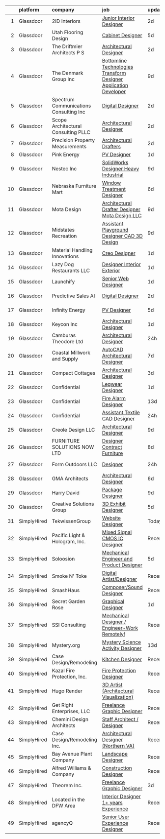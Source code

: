 

|    | platform    | company                                  | job                                                                                                                                                                                                                                                                                                                                                                                                                                                                                                                                                                                                                                                                                                                                                                                                                                                                                                                                                                                                                                                                                                               | update_time   | location             |
|---:|:------------|:-----------------------------------------|:------------------------------------------------------------------------------------------------------------------------------------------------------------------------------------------------------------------------------------------------------------------------------------------------------------------------------------------------------------------------------------------------------------------------------------------------------------------------------------------------------------------------------------------------------------------------------------------------------------------------------------------------------------------------------------------------------------------------------------------------------------------------------------------------------------------------------------------------------------------------------------------------------------------------------------------------------------------------------------------------------------------------------------------------------------------------------------------------------------------|:--------------|:---------------------|
|  1 | Glassdoor   | 2ID Interiors                            | [Junior Interior Designer](https://www.glassdoor.com/partner/jobListing.htm?pos=126&ao=1110586&s=58&guid=000001816b49d01b8736f29e5e9a4ce8&src=GD_JOB_AD&t=SR&vt=w&ea=1&cs=1_31c7a180&cb=1655362408922&jobListingId=1007935819231&cpc=8638028904E281F4&jrtk=3-0-1g5lkjk24i4mg801-1g5lkjk2iii11800-f6b3e21c2184d940--6NYlbfkN0AuAjYKnBHsdkcMxrD7ZJITXxV72vImVt5xOyKRJQecNMWI7KAtC0OFrH_V03AMf182IyXB3mTWFo7aE-OBjjyWET_ImPqdFOWAXNabAri-1oRNreBJgfwNyH4J9VDnHgH3FGvbhpEYbA8xhY69hXJ2QVWKR3rKaIhO_4OFmpzFtqo43GGo9vQuIPSnZX_gljKZh3A51b0VrEcaObJ09o3qdghTaWClc4SxgQdg4QtOQBLADnb_9vSBEHKmioHX6qkIoW0rgh9JdqeUG0Yg7i8muG5AF2ZPDbYXnq-YVrXp2cSy5fO9zLZe787ld3XtZtYBU45P4bFzgHELOl0iC-_GmjpwEPtP9b_bQ380_i3xg8bSsUA_sx2MRYv_3-OGykDwj0P_KzuePTxrIbpsMJVqg3WKvndZILL6dhYMePKwABCYo9Vp4aGhEvbT_1Dj_xMrtEjXn7s7RKd8xDSRHWpyDweAkGHam1o6A1y2YZ_-wBjeG5PCow6nvg7WjsbAtKRK-5EbvjxIiQ%3D%3D)                                                                                                                                                                                                                                   | 2d            | Hallandale Beach, FL |
|  2 | Glassdoor   | Utah Flooring   Design                   | [Cabinet Designer](https://www.glassdoor.com/partner/jobListing.htm?pos=105&ao=1110586&s=58&guid=000001816b49d01b8736f29e5e9a4ce8&src=GD_JOB_AD&t=SR&vt=w&ea=1&cs=1_28638afb&cb=1655362408919&jobListingId=1007932213767&cpc=AE985C7006D9F304&jrtk=3-0-1g5lkjk24i4mg801-1g5lkjk2iii11800-6a4ffba28466cf44--6NYlbfkN0B_lYXbcWVyRfqt-Hbra7A1LCYrGJB3Lu8U1kvcsnzP3fG3R5g2d2sNRf6vIElHxPsKyiBFSjvWo1iZNy3dh2VnINErMb1tILs8cPzElaYXMMmUnTtmLr5BvNd7JGG6yF-3jf_KUbY7Q2swzeAACOg8UKBrY0e4P0V-7NlzSqufw9OOgvQcwQia29_-gu1iKPs3kpwCuug7OuZsh4PaoCzWBf2QcFlz4QcqdsLRXRotKMZDjmSBCx4TSvHzpluf1PhFj041_uqoS3IT3aQMugo5_XUFk8M4w6w_l8Q1sYJBRHkppmjHHgg-rzETqa8V-_OCZ0gYmJoOTtjEL-NDYKxCCRFCeYpTyAFatYXg6wBD4P-jpKEZGVzv7U3cHEYzEMPfchI0P9oZ9spovQN1vIdmgXDeGxZ-RqDhqVMjJ-XonBI4t9LsAlAxpPyFODXPsMQa19-zG3loXTjUm4ep_AQQ8p8UX_pOZUDgtgXMg_N_Fk5Z-mBUXeBGqN7MLCs1EBq7I04hMWWShg%3D%3D)                                                                                                                                                                                                                                           | 5d            | Midvale, UT          |
|  3 | Glassdoor   | The Driftmier Architects  P S            | [Architectural Designer](https://www.glassdoor.com/partner/jobListing.htm?pos=104&ao=1110586&s=58&guid=000001816b49d01b8736f29e5e9a4ce8&src=GD_JOB_AD&t=SR&vt=w&ea=1&cs=1_b1e8082c&cb=1655362408919&jobListingId=1007936110856&cpc=E099806D0741C7B1&jrtk=3-0-1g5lkjk24i4mg801-1g5lkjk2iii11800-92a901b93dd3d3ef--6NYlbfkN0CHpSnjIPxMtekS58WZl5Olhjo2iWL5RjE_Boe0ccr3FpZkwzxCry1aVd6RzlmrEiiQwKyvzbyN_NY_Mu4LboH6tTtjdkoHNm5Ih1Sv4d4r9oxBFeZX67pzhRlrxQutlo-ANs8jO-xyAoWmyOrXSPAUbW2yQRRmt0nF7MGHaBGsW7MN5PIW-j3nIfNMkYXX82OGjEGzZcVmetNb3y5hanvG2pogKfKKCnVNoIlcItcMgoqoU-_t0zCssUO5DRrcAbRObPivQSrJ_Pb0UwkWrnCnjF2P-isFts6zMRMSGXiXNwk3G89pZlNb_aVtdwPGCUrk3gZcBQeL2u3d-mTZu2ZAPrcPO9PDrBVqels8qW45l5P5AkpVhZ8gPzlNkxfhuzPfKCasQYbp9luMl3bv45ZEPIEGFhfzLkR401ZLEMnym0SC_NEv6Dh_lsTNBnjsEiTNjFssOwTJrzaB8_SUIFHo0PaxdtjkCSASR-p6rDaZXYKzasqEmlaaBaU0eUV_8XU%3D)                                                                                                                                                                                                                                                   | 2d            | Redmond, WA          |
|  4 | Glassdoor   | The Denmark Group  Inc                   | [ Bottomline Technologies Transform Designer Application Developer ](https://www.glassdoor.com/partner/jobListing.htm?pos=110&ao=1110586&s=58&guid=000001816b49d01b8736f29e5e9a4ce8&src=GD_JOB_AD&t=SR&vt=w&ea=1&cs=1_42d141ae&cb=1655362408920&jobListingId=1007920677812&cpc=5C66962F50EA57C4&jrtk=3-0-1g5lkjk24i4mg801-1g5lkjk2iii11800-c9509fc5d067a275--6NYlbfkN0CnvnrZV6i1JGX1yqycrBVKxG_QbmFGo1hJvaAPDrdCVTET5rWUgFWpZGgoZc06_HNnY7hdT5y1kDU_dzPnswIN34pdZNgNK1ilmmQcF4UlgBkJtOJXqS4SHehDpnMOgd-7-BM4x5-4Lwr_f_7lGtzLgqaA8CJxUoK7HXFt460O2Himc83l5I4fCMyIzzRDPz3MPdQLuxey0zSgjqLstfrpVdJp8oAq2go-OXorCpHmAXhwtEBLgzCFLS_hlQkuZQkvCeM4N0S9tjEcYZyMTZdmaohk_WhqKZtX1kyYTXt8740cdh08L9Sc_zbJAmizAX2LqHQVPBclRi2A1j8K9hXn2mrfxyFqzDJi4nAeS-9v2kfX4JxXz-4Tr_VS7WHLnVzGj8XFwWx-oqT79aOcMofe018s9yfXfPRQnOK5tGNzLb28sDImI1EsJZa9Gh9KzhKomptktm0BsxK4HNim31a1ZCNLDdDmU2kUCXkiSEMyhgvDbaOGf1eiE_wZIcBhv9TjONDFdGXkQ8CXMLf8igvLFSQ9f1x4kWn4DOPqBKvqRzjEHpRKPXaH5bhwPo23NYc%3D)                                                                                                                                       | 9d            | Remote               |
|  5 | Glassdoor   | Spectrum Communications   Consulting Inc | [Digital Designer](https://www.glassdoor.com/partner/jobListing.htm?pos=129&ao=1110586&s=58&guid=000001816b49d01b8736f29e5e9a4ce8&src=GD_JOB_AD&t=SR&vt=w&cs=1_e6bde887&cb=1655362408922&jobListingId=1007936882470&cpc=412D8C26869823CD&jrtk=3-0-1g5lkjk24i4mg801-1g5lkjk2iii11800-0efd128eb5aed8e0--6NYlbfkN0CEimXm1CJh_E-tHvxPbgZMcbhx6cgdIq9Pr1R0rMl3sU3PcKky83nF7xSMo3nddOn7Ezk0R5wq0xRM4P4Wqw20NJNt1myi9vhduCMlk8eS9Q-2pR7e426Bhv408jU6dwqXU19OX7GZL9-fzLcpxPjkOCfuAbN15nTcseGdJkcZ3XbWz2mdqVvOuzz25VFISDfCeGpd-kxYWZiFAplzNc7AKN8wiTrUs4Fl6cfTDxDOaUqNIKQhmHGSlPmTtRklyvipvPeNDgxis5pH5gfnt3jVPcZWh38h2yVFlnqpWOPMrawMrfTdsO03GedvdLZwfxeoMOXiklc8Y_efcpWMWkwEo7CXurfMedg4SqSC8Vs6FnmeJ9DtZxSSLhlfzgI3raeHDBFhZRtVIh-zlyalUhIjn4YDSxlMPXr5WPyO06ItDinoIM6pkHKvFDX79ss3-2-tYn4DmwjmqpFu_4ptWT0P2lBR9Ga6IVrJqKxlkpovmTbDCOh00hRzUj6J8mBRYSQ2pVg7J4hhsg%3D%3D)                                                                                                                                                                                                                                                | 2d            | Chicago, IL          |
|  6 | Glassdoor   | Scope Architectural Consulting  PLLC     | [Architectural Designer](https://www.glassdoor.com/partner/jobListing.htm?pos=121&ao=1110586&s=58&guid=000001816b49d01b8736f29e5e9a4ce8&src=GD_JOB_AD&t=SR&vt=w&ea=1&cs=1_0575bfc9&cb=1655362408921&jobListingId=1007936167032&cpc=B2C3004C5D07113D&jrtk=3-0-1g5lkjk24i4mg801-1g5lkjk2iii11800-d87d1723ccb9cb50--6NYlbfkN0BdDHiSlq2TKVYTvK036ioTcRDjelCKzvFOpLFiF--0icOI5c6ey-PCAnqLRt8qr5AwOKji-ZM4BIS7zrL0Drk6V_hfQj387EBcd26NTuxSa_fs9utTOXo_O-Z1nAoa0oo1vt5jDUM-L2SCoxAKqQ0ZnF3uDNJAmgKtGuJkluI99TTzMPJQqru9ZqZylDnW5OjICamdCSgCpI7QS2_4mnasqODVML1zW9t8y67AwH6UY_Y7D5xlcNh87gUjFs74UwbyAWF73195kDQ_lGfSDlJpvLat2Xj_1ggX7dcGDio2eRpVlbwLaQkD_iEOzCjAJUXPsKAogWrgHlkMWGG8ecWPUxGMMJLnxDk18iPRJ489x1Up9l6DYlwub9yJ6N8TDMC5_gqSpmOfeVcm-j-dSS1UZT5e7gIloRMxRZ5nT3m9DZq5zOABpz-nyLDtVkcNR-605iTBrBUqkRDyVE275B5-u_Iceca_PZb1wNDLtuQ1WhOhWy8L_481YZVqutz65gZFSPHE7L_miA%3D%3D)                                                                                                                                                                                                                                     | 2d            | Charlotte, NC        |
|  7 | Glassdoor   | Precision Property Measurements          | [Architectural Drafters](https://www.glassdoor.com/partner/jobListing.htm?pos=115&ao=1110586&s=58&guid=000001816b49d01b8736f29e5e9a4ce8&src=GD_JOB_AD&t=SR&vt=w&cs=1_db3f0a9c&cb=1655362408920&jobListingId=1007937022600&cpc=E8EA07442FE90C22&jrtk=3-0-1g5lkjk24i4mg801-1g5lkjk2iii11800-a238ef22c38493f2--6NYlbfkN0BhWa1KzZ7zKDQctA2HPF_41ChYC-Y-W7ZpkUy2ORVw-YNIgRvS-W_wLnXctiaxL1hzNeXvrJysJmzCvqOeXoaXoZEpq7rKzN2Vcg7iwjykdQYALv6gE2zxicQfSoWtKZYJWSOJgDQOxoe-ZcTU454Qhu0Sy_ZQziJvJIf_2nP6UAZztqEO_odEQ1EYtQB73Cw1ZRshbAc84quSSxO9ziico3zKIcC31Aw31pNXEFytTKbVko1kAkwrGarKsLBUQrsShMGdjHreFaOgG5_xWk5d86Fvh775H6MU-5gEFgWgK0cN7MNLlQkbEcn5OIrgGX0UzBLLU1YwnEBKreQpAEl1Dua05c0cPqf4zrlRyKU6pzlXYD-HTyp3tE3TizdeMZ0g3lWR5Ep9LN6xSc5yS5XvyLWrk8VBt7yzpsCv9-2pI12OgEITx09lEGVBUEiOSkvaSmzD69_9_nHQGJMUzfBb0lIkQB5lTrsYR0JD440Z0wZPkRZYbiDC4vqX1vihn-0yBMGVp5hSLApgleHaYV7GEpi0-BAWbYNE3KikJhPvZw9-OeSvO6Qw)                                                                                                                                                                                                      | 2d            | Salt Lake City, UT   |
|  8 | Glassdoor   | Pink Energy                              | [PV Designer](https://www.glassdoor.com/partner/jobListing.htm?pos=127&ao=1110586&s=58&guid=000001816b49d01b8736f29e5e9a4ce8&src=GD_JOB_AD&t=SR&vt=w&ea=1&cs=1_d0aa3e81&cb=1655362408922&jobListingId=1007939178129&cpc=CCC092465BAD6A93&jrtk=3-0-1g5lkjk24i4mg801-1g5lkjk2iii11800-e737ffa23ca1ebf4--6NYlbfkN0CoAH19rLVkspVaY8_BVgU5QzpYqxBZtx6OUQy293t9ZmWVPPVIAhXTNW501kjNA2nENE16o4sB4-8mIaVBg3IzWVXvbnMgc13k-akOddwp4AyqqMyM_H_7Eo5UpT0akksBRKeswXfQwasj8j6NKOzLY-HNZb-8V99z5LMzLFI6qDAyfN-0Y3TaA2vqScDv8i2ua4XqZebDoDDbDMbCO3S6hYkZSvlHyw0kLfCEzuOAsXF_3-F6VgUsM4pSAxajJHGeZ47nrb9jfN4oCkbNNiY6VeAA-EUy1doSnGEqaz9-h5lyrPzV-l_ag4wrnWN3nCjdRFr3uaLUQ8-8OzKpg-VSwy9Y3rp8W_kbu2kFRYsbvpdgvxV-JURIyUj46ZQMWfh_I5QcxswsDkJ5QDQGAfLl1OAk5QOaR4ERK-D6np2LPcxWPcyd9kGRxyOpCEhYJ4LEeGuGP7DuF4gPvyrpkPJEeZXXsSp92LgZShIzJYUxALG3VdHmsqaaUjB-axb-KdGESRxyLX5Z7A%3D%3D)                                                                                                                                                                                                                                                | 1d            | Troy, MI             |
|  9 | Glassdoor   | Nestec Inc                               | [SolidWorks Designer   Heavy Industrial](https://www.glassdoor.com/partner/jobListing.htm?pos=109&ao=1110586&s=58&guid=000001816b49d01b8736f29e5e9a4ce8&src=GD_JOB_AD&t=SR&vt=w&ea=1&cs=1_eedcd5ae&cb=1655362408919&jobListingId=1007921970542&cpc=6F06C97B0D93B156&jrtk=3-0-1g5lkjk24i4mg801-1g5lkjk2iii11800-804b0c5fbf2a0c3e--6NYlbfkN0CdcVd3SDA1nO7RkKTAACmPV4xEt72Vls8LI2dqcgyOeEeVurxOhNiKvFIPECYbE8OJLSGAZfjuFo8_fRqN114f9ht3jHHBHCgz80bXyqiuPd_6O0GawmrejvTjDonGTbN_7XSVoSw0yoe1Ygcr5gNwZZwqTs4V-hOzugRthn3xeilj_mucTfJ8SJwmAT-5hwWU-dkdUnrI4UcBdxD7bMQacN75N--w_busWzpot-qTjSZ9UvC8lLTwFORNNuaxdsxvcQ8qy6LgsRZvioPd-N8OmuQOfrIHFCazZVB6Fba9Jzwado61ozIzBXN5jjacuiHGTbXfunx-UERI4239j0RejfreA7vLteXCPXmeJdIvzJfdotlx7SnPVWrO-asRU9_BUu-QA4OUEaFhsCSdNIyoit2aj3G_KRTGLry5eUgnUsyDP5QaqT0ueAC-qcPzQ1hGLWOfga4knC9oMl8P064kC_vLyRoQamwjst5ydLNtOBNSoqKlN5mu3NQj0WKXccpI4TOZMhNVgu877v4nu50Z)                                                                                                                                                                                                                 | 9d            | Pen Argyl, PA        |
| 10 | Glassdoor   | Nebraska Furniture Mart                  | [Window Treatment Designer](https://www.glassdoor.com/partner/jobListing.htm?pos=128&ao=1110586&s=58&guid=000001816b49d01b8736f29e5e9a4ce8&src=GD_JOB_AD&t=SR&vt=w&cs=1_61cdc558&cb=1655362408922&jobListingId=1007929721517&cpc=22715C420ED4C941&jrtk=3-0-1g5lkjk24i4mg801-1g5lkjk2iii11800-75a3e95c697371f7--6NYlbfkN0Bx2LbAMGaa1rfOK_nDgFH7iPSITMHVlgswTeCEeQLKjCuu1dnVq54j81YJZ91nc3JNq1WYNzpSuMtcZLWbIW6rYH8v5EhNUty6l_QUgaWM-HqXKytCYCJWUP4eiH4MI5ycvbl8kor0j-vJGj1Lzj7xfDbrwnzDXSJDL8ZX8LLW6qCzIjk0ZPuerDlUoZ3tw6yOKnqrcud5L0DbgR8KJGJ4muIH7-GTyq8tjKyXNsIIAYW1FYzduzLa8s6aUBuNzxmWDOev8vtlOdzY-LUFHPGDDbLDvlixe_tpiKS1nc7XVaA4kfNMEX7nfQzwJ6jgxYdwgU7F5nN8-b4vKcVANc6IEI1TcXiVbZlbmA8oSTJSs-bGgFuNh4CCdZGVbnT1FwfQP_NV5QpVVB0kpZTPt3mAVh-9ZXavtPORdOb_bqaRdR5DKHK-PW4r3eoJYM77kH3Jler0UpKNT4IxSLKXJ37oLiCMf9dYUWSPDMqKDpyDIIZs8cLjga6Q0qesQX10y9g66cPetYG-NtlZEZCvxA7W94x6K_xNTKKS224Ton3lELQcGusjwQ0Oh99dRkxejxQq6di03I_R_ro72WU85RfTIzRpgeKIquqUSkKuEJbg0Cqe3-zOY2RpbMbWLCHwz9A-85FgI6-krvwEkJaxy_SkBmQTHAnvSIE%3D)                                                                                     | 6d            | Omaha, NE            |
| 11 | Glassdoor   | Mota Design                              | [Architectural Drafter Designer   Mota Design  LLC](https://www.glassdoor.com/partner/jobListing.htm?pos=101&ao=1110586&s=58&guid=000001816b49d01b8736f29e5e9a4ce8&src=GD_JOB_AD&t=SR&vt=w&ea=1&cs=1_9f104aab&cb=1655362408918&jobListingId=1007921591015&cpc=77A94233343CC5DF&jrtk=3-0-1g5lkjk24i4mg801-1g5lkjk2iii11800-4a3ae0cb811c3a6f--6NYlbfkN0AtR68e5gWpPxoovZgA7Udo-dcymoK0NpHFMpIgh7LYz_jF4aY_SHIf2BIFP0sd4YgYKfOa6MM4cykMcZmErweXSUnnxljtiNzko3Eb9vt1vepkGHA2TPAqkj2_mIw7M1CoJIPCaOXd8XSy-Iw83jY5errZB8b_ZI5stT9T4T31XjtoiA5haxBihLVEjr0rVgm3lwA9lvrPrfpSXM0rRFGmqWYvHOhbkiEllEn0K9gTbBXTAZeukVyPOQO4VYE6h5cf5AuVxqg-zfVn9f7xptEkpzGJDxqMLTbUY0anTidBsxzrdq9pm0xqYp7q7RWjFA9xh3gZY4X4Xay-TatQT_4P7d11Z_18I-rQoO-UO3uY2SzvP6pHXkyRRrvZgAoDpox5OzMJoiyXwFkGxnnj1hbbHUC5uuImpmfu595-09q3cTHJSZvF-CTUpXuqGgN08fRQSHMSf8hrCU_tmapo_tPc4OQt1C6hHjGApq4xII9VDlAviiblkk_8A9AH9FXAzu0gqm2xQoz98EPeYcpeh8Nt8EGmpiqgUY8PDaijjaM2eg%3D%3D)                                                                                                                                                                          | 9d            | Columbia, SC         |
| 12 | Glassdoor   | Midstates Recreation                     | [Assistant Playground Designer   CAD   3D Design](https://www.glassdoor.com/partner/jobListing.htm?pos=108&ao=1110586&s=58&guid=000001816b49d01b8736f29e5e9a4ce8&src=GD_JOB_AD&t=SR&vt=w&ea=1&cs=1_6b289521&cb=1655362408919&jobListingId=1007920743945&cpc=1CFB2D769825A88A&jrtk=3-0-1g5lkjk24i4mg801-1g5lkjk2iii11800-0d423f352f102f92--6NYlbfkN0Af7IH--f52cTUDwFMUanxXcd3NiV5wYJyzlyk1G5yRERPjkIYljGfhU7jo1G3fwEPUK7Mnz_zDJAuySo4XfeQ9-Xz6yiZ00KBTEVAyFhbC8CpUzKzPTnkDgxbZdx56k-BlwQjgGOLMojspZSbpKUnIxWnvQCwMRQw7fX0ZLIbcGx8twLpiVLhPA5EmtqzB6PzNcYRgjvPmLhOFmv5cNU-TxGast2Y5I7SvIbuYELtvnQRZCR0JSfiWX8FnYAnZ5DYK6HYh4pVGtJbZ_bRw7c-KIoONujQ2-5JoSzxi9R9H8ok0NOz7tfOrgrQtdSRAec9-UG6_n_XcN8BYdOYEB9HAAi6Yj0grXIjopAfpxUdTdlfpdwgT3QI4WDqDxeCa7rrWk2wRVQGhod3XYiWIF7r48RRxG_e6c9RaA1WUHhECOabQ6Ebgt3VASD0XwigY7Jg2-dsDf_yGhkUC8RAyomW1K8gD4sARKAXNGwBaVMz1qybtTEQZm8F3M5Djv17Gkw9p--wzwEtsrnsOtVxX-znawhYxd2z38Ts%3D)                                                                                                                                                                                          | 9d            | Pataskala, OH        |
| 13 | Glassdoor   | Material Handling Innovations            | [Creo Designer](https://www.glassdoor.com/partner/jobListing.htm?pos=114&ao=1110586&s=58&guid=000001816b49d01b8736f29e5e9a4ce8&src=GD_JOB_AD&t=SR&vt=w&ea=1&cs=1_0a23af42&cb=1655362408920&jobListingId=1007939619602&cpc=BD090CE016BE616F&jrtk=3-0-1g5lkjk24i4mg801-1g5lkjk2iii11800-8943c151b4051700--6NYlbfkN0BCBVRfw33a18o1oVaPy0oz7XVRAtbq2F2GZ1ntk3dKicRisQg5kIsMUmNIr26wOv3P2MzfEoXdnVia3GJ9mPzZQUOz0RDyglRtdvjmkwKBcAZSm6s0nqlIWSuB8n74gRj3wCFmomsjRGnRyCWs_MrDQsNNCyquIPyep5ZORQO1Y4-MdVmnhVlOFd5kKcmY6KS_6_KCT4K5wQLPLW9jJlrKnkUxezmqJphylo0-IVzWvISCbzs5I2TjJRSPAED5kxpJlVXpmyIwX4_ogZ7_xuMMu8QPZn-8zKf4Zmq3LkOscI8edsWDX9QfWOG-6RyCjtmvOIq-lf6Pxma5eDV-YTsHZVXTQZ6NPJaHVBM9KUWZANPzEhJ2Ye8PGdo3jMJKSmALNOglzuatGG6BQdkAdxDw22Ce5pa6YIGOXPBhqFuxQv1IkilBtXi44Zn8ek2MsW7nVejf7G-YqR6h2Bch5trmw7_0LBUpHgfcy5zOQb5oRjBsvE6nGqzD7k4mktaM5j8%3D)                                                                                                                                                                                                                                                            | 1d            | Des Moines, IA       |
| 14 | Glassdoor   | Lazy Dog Restaurants  LLC                | [Designer  Interior Exterior](https://www.glassdoor.com/partner/jobListing.htm?pos=106&ao=1110586&s=58&guid=000001816b49d01b8736f29e5e9a4ce8&src=GD_JOB_AD&t=SR&vt=w&cs=1_8ece42a6&cb=1655362408919&jobListingId=1007939742032&cpc=0F486A8DDDB13640&jrtk=3-0-1g5lkjk24i4mg801-1g5lkjk2iii11800-2e26077204beda7b--6NYlbfkN0Dallkq8aEtIfjJuf0Sf5ktGCmwYv4TUioPb4a4RanME_t4_eY_fBh5QZibWAZi39G006975fDqKiZ1p5OlZ2yLCz3HOhg2wOZUODDXCiRRItXDqktF5fEAVBFCcjFn7brzXE6em1K4jbDKha-xA_EZQzBPXEfNKFvVw60q49kKQEspJeE0TRK2LSUeAFmbk-RkFsFTI1vbbUIRMYXCUoL0bpn6BI0M0BYfCdCAMReiNqveqaR-fakdpvW5YZgQHTPkXev9sITw8i_eOM_GH1W9-eCmeD7FapefbdYACgKjz3FH4uKKQlfzKmkyU9_GM1IZAAh6wWrcwVTpjuV5FFJOpq9c6AaOI9-_0ElbZ6URK3hpwLRuMQxNlI0ZbnjPYPQtVbTfdH0cX-iue60879tAuPzJZY3xULQZtvYiBVAD8xtBDOupfGnIoYCZbTVWm_G-LkQdydypJMhCr_gl2VoAF5o4cOZe_pDs75a8O2Vj9xbKaVhqpxzKSj169DXxKP8BvH2qZPaW3MAvz38ammOcKcKv-IMFzOQrah4gzfNpyxJGEUDqpCVexkAtDUaNb7uM5b6nfWTBALywZgEdW9r-tbhBElBqEvuqyUOuUeBzxaXVndX38NUcbpHj-nHcXIFxVlCDayMwm5HtWL7aaF4rOgZ6G5e-rdSVUbArouZXVEMdXCM6erBkw4nG-wJ8Cz7BnOvvbYnh0PUKsSHuX9BaVXErumfbcIiNQ3owwXgtVrdpMtrr0arZ) | 1d            | Costa Mesa, CA       |
| 15 | Glassdoor   | Launchify                                | [Senior Web Designer](https://www.glassdoor.com/partner/jobListing.htm?pos=118&ao=1110586&s=58&guid=000001816b49d01b8736f29e5e9a4ce8&src=GD_JOB_AD&t=SR&vt=w&ea=1&cs=1_98b95125&cb=1655362408921&jobListingId=1007939194372&cpc=DC9AC89B084A0A76&jrtk=3-0-1g5lkjk24i4mg801-1g5lkjk2iii11800-9da8bd7323a232fb--6NYlbfkN0AR-aAJPz1BnSqWzdrWMdedROU4ejlzYpzmYToDmFFDvvHI1apGV0ZlOgFVvvAo6x1TtU7_LiHFvZc_fpZpPBqm6uHvJvXTl9kLjW6xTSSL3-vTZITM7LhWvYlEmnFJY0l_pV7d93YojSz1YZP9Z3M4DKFsCWSFvtjpJR8VUikffsn7FXwyu8OElYLxQWCWzJWEgGVFg4CB6MYA6y33VsE8rVESTdXy6noo_y0RmWjPV0iY4y-QgnwRCuX1XczZFtT-P7JspsyxHBd47JrdHRPpK0Mz9-QDznlyChEWt2AYSHQjSfS72noUY9bOcGwi83RsUAFnq73AqJg7nRLEcP1IuHRLxoJk-3wm-44rm3AwHAdiTxmnziXWkwtxwJfIICLslrjMepV3eISMuVONSm9moByrtQGEHK_3RVAECYHqR8LnvuDgfLSK42rzgPAb96jv3bh3DJVGoI4vDiRANImW891ytYe6mdfyXVA3UhP29Mi3APyIDa2pd6N2-cNX8gJksXO4ouzCow%3D%3D)                                                                                                                                                                                                                                        | 1d            | San Diego, CA        |
| 16 | Glassdoor   | Predictive Sales AI                      | [Digital Designer](https://www.glassdoor.com/partner/jobListing.htm?pos=102&ao=1110586&s=58&guid=000001816b49d01b8736f29e5e9a4ce8&src=GD_JOB_AD&t=SR&vt=w&cs=1_3c22adfa&cb=1655362408918&jobListingId=1007936109806&cpc=C2ED5D0C1AABE34F&jrtk=3-0-1g5lkjk24i4mg801-1g5lkjk2iii11800-3d7d0082209389be--6NYlbfkN0CEimXm1CJh_E-tHvxPbgZMcbhx6cgdIq9Pr1R0rMl3sU3PcKky83nFlr7_-N0QMhZoM8KMwa9VSysUJR9MsQy4DZHjAFSZQcPOsxHovme5KBYSach_Q4wWwPlcvZ1qda028uxgHzlNO-Igyq-aPdhIMpP8eep6xW37Zvftt03Hl7StxY5E6jnpkGIaT3HD1xVIC9w73mNDgvhfd4DaexbzuDTtl-9fh7Ti9QqI7ff9oYc7jdohdIW9hTiU98yKYGLNodhBNa75v9_obUgeZLXNakPD5PgsbumaKCKjcu1VXCgh4WfQsd8svT01ugwR9DQN5BKXNbZA6AlbC2WM8mKl3p6qzx2GhYYx9KN09XAky9-gY8mkiJqS0wpF7Jmb-rKBsAPIV80FtgrR5lj67vLmOeqxC6a3av7Vh8qI1j5EU5JhhqMeAEvxy6ztLo_35Rr-TPNbBZiWHpOcfis2Cw4xalGE1yNpSKNgAzWX-rcCRRMYL9u6jBj4ihJ_j5LIoy0qp3pK_cY_rLlfx70eOuzYHMxGujjGp4rPF7K8gfVDKvUSxT7iQ4LBkQ84MbmeRgyQOZ2cvjl_kg%3D%3D)                                                                                                                                                                                | 2d            | Chicago, IL          |
| 17 | Glassdoor   | Infinity Energy                          | [PV Designer](https://www.glassdoor.com/partner/jobListing.htm?pos=123&ao=1110586&s=58&guid=000001816b49d01b8736f29e5e9a4ce8&src=GD_JOB_AD&t=SR&vt=w&ea=1&cs=1_568685e3&cb=1655362408922&jobListingId=1007931841601&cpc=0F2A8D282FF2E7FC&jrtk=3-0-1g5lkjk24i4mg801-1g5lkjk2iii11800-0e8c2d8472ba1662--6NYlbfkN0D0S9BBWAlGL1BgDEgp_IHSXwtnL2CGqbZAUzOJPlOX3x_quJkqIP74sSlVKMrgXOuTCjnSHuWB-hL-R3R2qTcHFsiPROA7MtFQkMB1lBke5XY4zbrVSZov8i8cB6th_XkXZfPJAW5qAgMObTuDuoWgKHydEV8LkIUJDd7bwdz42UvsXeu1nm_vyU3mh7QjcBzC8DJq3-4iQlKST5Me0bPY_D_5Tr_JynJlPoxQEdrNOmgWie222R0QgApAR6k3YeI5cLeNrawk-JXB3f8XMw2owIrCJvaNYOvp8VNgiG0r9sSkpj4foQoYL4fen0PmVYgn60-iSk7YRhaoOqZs0B7kEqz8TcJ04voQm6E_sMZskMti422eHxYJm7QcPb9e-JUQ8yBbQcBJODU2RWWpMyWjCd5STmdiAeGruBM26hZMq67GN6gEiS2go3j3nqQTqVZch1Azpmf96nXMaO0BovcvjgIKwAxR2wsB27IjBxM0SuXf5cmpSnDLWogtY_cXhEc%3D)                                                                                                                                                                                                                                                              | 5d            | Newark, NJ           |
| 18 | Glassdoor   | Keycon Inc                               | [Architectural Designer](https://www.glassdoor.com/partner/jobListing.htm?pos=112&ao=1110586&s=58&guid=000001816b49d01b8736f29e5e9a4ce8&src=GD_JOB_AD&t=SR&vt=w&ea=1&cs=1_27faeafe&cb=1655362408920&jobListingId=1007940072587&cpc=AE9490510CEB3845&jrtk=3-0-1g5lkjk24i4mg801-1g5lkjk2iii11800-8cc730fd9d3ab36e--6NYlbfkN0AS3oPsAAmCngCu4U51_2RxXyfS7TdWOFtWPOafNW52I29jAwwM9Lp-sS0wjUG4j2P69UEeGszIEM_UdZagGYlSJ9_3F2JigxiFGFa3LFswMpFsxsXCIZeaXe3PSv7thuiJ-XkMMzS3N6lKbvXCUsxbH1C4peBEERUvmuNX3a6HLThJpW0ArvE2mp9vI8FIKQnaNjfjckPHTpZNzqUlYeL_U3cTy2tuUaD_TpJpW8-2ExlKlLuEVx3kaf5X-93FZH12qNFSPrC9idxc24px-jv5EJTTjEvdH-OBYZdddFJ28daiidPw0AsfyY4luYjoW-iT4AHOhwzXd-EfVFWrONT0pIl4oVTGCYCYhQAjwDJVY03EFOQH0DPDr4X1bglItlpqu9unJLqFJq4A_sINRkBJWMNn-bxrx1g3T6tiJFHU66XvAzFei3KBmKaiKmY965RktaYkw8rkZaQQT4Y3cSKQJwlf3WVNkUNAKWVovTQnawzEdVo9REJVMNtOORiP36pQfddF4s5_PQ%3D%3D)                                                                                                                                                                                                                                     | 1d            | Mountain View, CA    |
| 19 | Glassdoor   | Camburas   Theodore  Ltd                 | [Architectural Designer](https://www.glassdoor.com/partner/jobListing.htm?pos=107&ao=1110586&s=58&guid=000001816b49d01b8736f29e5e9a4ce8&src=GD_JOB_AD&t=SR&vt=w&ea=1&cs=1_2fee2fe4&cb=1655362408919&jobListingId=1007942077984&cpc=BAB2CFFF45683252&jrtk=3-0-1g5lkjk24i4mg801-1g5lkjk2iii11800-392c34b32dca021c--6NYlbfkN0DAwgduWqBP7ymGN-lTADpinz2i-23XbRAyg5ywqS-MDZOH5KRN50EgZP9PWaSsHFd-y9xRw7iPuAwOAxL9AsNUFx8_l_sOoE9kFEj7NsnzWXonGOg4PB6nQ-wIKKgcrp5eDmnihJx3ZfN0mYovwcGbLga6ESCXjwkWNUN84lARUFfgy7aYyMo7OVINRYdWKh3FtURfUm7sFvJu96CXty4oms8osnpeV87PtHboWZfvV1uvv44Jw_mC_IVSvAcuVcSJZT5MwIexdb2D_AHO6uIvmaDjQbAAFn67hpIW3Xbn0PpIfVO8kTNUFkkCWDVUBRp6VB5HJ7zxIVZqiBgIVDvGbdBpmieLM_DD3F2dBM6MtgCkgIt9USMy1QUDMpD5L8cEOdExBlqXX1OFaqqxYcPAmQjCLHhk44Ip-vNvhyqBfK-4mh32DnBcGhdkcy4HT8GpPf1FVyiyRXE3vSb3gJ4c-Jotdd-ymlucmJqqjAHJT1fAeOzbBxpEYwhijwPXu8FjiFEliYywAg%3D%3D)                                                                                                                                                                                                                                     | 24h           | Des Plaines, IL      |
| 20 | Glassdoor   | Coastal Millwork and Supply              | [AutoCAD Architectural Designer](https://www.glassdoor.com/partner/jobListing.htm?pos=125&ao=1110586&s=58&guid=000001816b49d01b8736f29e5e9a4ce8&src=GD_JOB_AD&t=SR&vt=w&ea=1&cs=1_760d6590&cb=1655362408922&jobListingId=1007925954074&cpc=3028881457C6165E&jrtk=3-0-1g5lkjk24i4mg801-1g5lkjk2iii11800-2a7b781bc8544046--6NYlbfkN0BqC_diGwNPguX1XE9pNBBgJoquYbaE4ZyG5W8qw2jLLLqTfDcxxrUDLw2LroQaINKGhvkUvVmBb72OUdsvBZgaaG4K7FhJpnxWrNcWmg2rKvWqe7NTZEY514vOBs18Rp_0yBkQ6fty8c-VBfHjmKGPgn4JMB5AG6FXU0ZGg7OHsZVZNOWNoKLL7_RBoDR1CGVVuUDjMyH_RbyAqiz4QfGynOSdDCa2tptFL6pTlpPQoCtVfKKLwe1yMpaC4lJoQewV6QDY1B3lV8nF7g8skCBrZEsLXWvTDTT_krTMRYOefAqQ7nX1OWvEajIAECTo7wwShVwhtf2b-Ty3mi0AlIkZVyTYQcIK48mJbVUYfihRAkGgQGw_-bftIP6C63iDEprzMWwLYK98xKg3_khqoRhPaeQ-BVlVg-n66jSNoROtoYGe-zjAMtQqubiwL_ZjIvPeEVxkiC0BkRAyFQi9LagJX-wIFh_5431nfKOyL0a7ePxvdnpttPOEj1PYmG5P6tJ6Tnp7yb_ENwlx2BnuiXHx)                                                                                                                                                                                                                         | 7d            | Raleigh, NC          |
| 21 | Glassdoor   | Compact Cottages                         | [Architectural Designer](https://www.glassdoor.com/partner/jobListing.htm?pos=111&ao=1110586&s=58&guid=000001816b49d01b8736f29e5e9a4ce8&src=GD_JOB_AD&t=SR&vt=w&ea=1&cs=1_74408b78&cb=1655362408920&jobListingId=1007935091822&cpc=B71E0B593BA02405&jrtk=3-0-1g5lkjk24i4mg801-1g5lkjk2iii11800-a12c723a904e18ea--6NYlbfkN0ACTeRvGRFS6hadW-07x_K1RnsIE8OdH4tufuZ5eRAiXvJP4uszTk420fMz63CDCUurx_OYcenF2z2at1QfjpsxX1nq6iv5ULrgt9pT5OTzF0sB8N-60ShXCzS9UvVwvDRSgBp4kSsvx_qet3b0Kuj35zXZbJpfXu4dEB-TpNGtDtpCAP1ktLsOXgxWtTWJDxCRb2gI8XwKAO3URbsrHtiZP15MK6yGCW76irhj4arLn0kkb9cych6GcdQxVyVbBH4MKg84b9oog1SP7rVwEUc1UNNtOawqqj-rApzP1WiKzqaG-_7scfxuhSUFmDRUMvEMwI8DmBqtjTeEYB7nF3PrMoCjI0vEPGaZ5mbTl9x6Ewrmb09Dol59_blh0EdQOm77srKdJNKcOXBKsCFup9g8o44wiN-uZFiYW4cWvsCS8Y3ciqob0yUqG_0NShLntPEHVGGL8MaNjrbJvEzKnq2rJA8NfrtfbZ5mmOCgw9AsxTkuCBglyZAW8rfkv5CrRyM1nQsQEs7lUg%3D%3D)                                                                                                                                                                                                                                     | 3d            | Asheville, NC        |
| 22 | Glassdoor   | Confidential                             | [Legwear Designer](https://www.glassdoor.com/partner/jobListing.htm?pos=124&ao=1110586&s=58&guid=000001816b49d01b8736f29e5e9a4ce8&src=GD_JOB_AD&t=SR&vt=w&ea=1&cs=1_f673dd98&cb=1655362408922&jobListingId=1007939772810&cpc=56632219D727AB75&jrtk=3-0-1g5lkjk24i4mg801-1g5lkjk2iii11800-0b9f7a6b7488e7c6--6NYlbfkN0CsKKE7Uct0l7CqO2kQz5hGJhtTLK7TnTOf3fPtlFY24R2mc_J14QJtbmIkdWVawgSdi6xYH2fChi3AmUXxq_ikixh2_06ASVFcu1w7AufJTG0EecrKmvEdHc15LpAbSVbYrdMrUW4w4tuP5lb5wY2dZaV_XBcwuQTe2OMcoMEdUuyMf6kN7xb2OdmVXbK_d41GtfV0kRqfojnWjRZktw3S8_-mmgkFpNE_NZNIXjERCUmOrPzdQux41EV1zj1RI93NXs-tyTLLh3Gom61Nywn0zh2yvqAeicxZd1nOsjWy2saLOWCfiSkJkbIOyEyTCtMFUG7aBdue9ujedh8Wi_idWMAQKIAW0OMXYkrGxux1SI1TmwUpDzmI50lAHhzFVzxmMcGIbz5Dp4S72N7tNnWqXeC86ZOU1dGj2bHKB0LyuKjKK-Zl4aDsnzpoSh3CdHNSLa7pyoFN3yRPyOHXTuUgjeetLN1VCOL5BqbcPAdvoR960G4_-xhfqMA5zOE9e0E%3D)                                                                                                                                                                                                                                                         | 1d            | New York, NY         |
| 23 | Glassdoor   | Confidential                             | [Fire Alarm Designer](https://www.glassdoor.com/partner/jobListing.htm?pos=120&ao=1110586&s=58&guid=000001816b49d01b8736f29e5e9a4ce8&src=GD_JOB_AD&t=SR&vt=w&ea=1&cs=1_e64bd64a&cb=1655362408921&jobListingId=1007913793515&cpc=073D3B4B6C3D1988&jrtk=3-0-1g5lkjk24i4mg801-1g5lkjk2iii11800-91f3344ac4b629f0--6NYlbfkN0BZ4L6MsM-O24O3KX8a1y_LQKDXzTsGVWtcu47u_3XWVsUpyglXWDsPAmvJJOBdKt1FqAMcAK3qCscJ6Zlv9V-voFsz-X3_BpFFt1N2pfP8-6-zxqxx8IcOPN-nluo1mbY6V8unHH4POqNA718YK5Sd_xr-ThBnq3wj9LnJdjEeWR8D2SXYmli9f3tr0Ll-RlPp6LYWwHKjtd-9bOFn3DIqONXoffbDu-SPSdlP08NUNWDnYE_lfD3fTJEku6zgSuBUNzIvd_cUO_7YzWjsZtCj6wAWqD5pHRfcxlZIsLV-RUBoCgBMUmjJuYEF1D4meyr1KlStb64JtTMb4noxGVA1gOcQ5owkDCYnS5WX81yDbit-8rV53WEJHSYWaFFWxe4Ytspk9Q3mSk7cF4y0Ckn2r8U7_sjMeW_5QGMZ0BKogCxBD7Tng2s2r-ItSUT0mkMbBKma5EmH89QmdncH8oDmDuWzryn-_319-5lsGdHkycGA2elt_eztxyd7pzWpT0waETUzeQLklg%3D%3D)                                                                                                                                                                                                                                        | 13d           | Remote               |
| 24 | Glassdoor   | Confidential                             | [Assistant Textile CAD Designer](https://www.glassdoor.com/partner/jobListing.htm?pos=119&ao=1110586&s=58&guid=000001816b49d01b8736f29e5e9a4ce8&src=GD_JOB_AD&t=SR&vt=w&ea=1&cs=1_134fc1d7&cb=1655362408921&jobListingId=1007941945593&cpc=26740BCDE5E48596&jrtk=3-0-1g5lkjk24i4mg801-1g5lkjk2iii11800-ce0c47f05901ac5c--6NYlbfkN0DkwT7sG4OkyhwI3t8pVD_hcX4oVyxj6rjpy63wstN2uZinknDbMpkGTQLJxoQB3z5HABCtxAWRcILncz95WB1MyDXXvyk8QrUAkjptWm6xCUOVh-2dx0HtVw9tOIRPUJVdp5Y9oQy938JU8buUgnLYMG7U6fr69kAjeKimVrVDePg_bwg1Uf8HJkzEtKD8DJC5pHM3e7y9iJ6zXIDf-LsocNWWSYcaDmWK5T1EycL770UrrHgMWFip5QbiGzwoK74TpMvFzvuMf1XXxEUwZCux9LzIkCJhctY6sbkoROu8zRdGvAFRYb465EUlmQ5c9C2uW3fl9dXxe4vbcYtgSHNbKILq5CEt4YIwzd241ha6j_AbbWHJ7UXQ1iwEKX3YHIpZiS1bLh6mLAkGouUv-6HxAoloPsrV0QDnqQQwuzqD1s2DGG9OKav3y3IxaHbMEFAiZcZR0993rBtP1poklzOpCKiH3IK5h4DCiXZEtcGNPg5fcXhZxYS9LNEdXf6zgrW7BO4adz30NA%3D%3D)                                                                                                                                                                                                                             | 24h           | Remote               |
| 25 | Glassdoor   | Creole Design  LLC                       | [Architectural Designer](https://www.glassdoor.com/partner/jobListing.htm?pos=122&ao=1110586&s=58&guid=000001816b49d01b8736f29e5e9a4ce8&src=GD_JOB_AD&t=SR&vt=w&ea=1&cs=1_391e5987&cb=1655362408921&jobListingId=1007921231190&cpc=26E5119B97C685F1&jrtk=3-0-1g5lkjk24i4mg801-1g5lkjk2iii11800-f1d0c8fa8bd281c1--6NYlbfkN0DWtRa9NJfjQIs4MWRRqD4F41esfMsK79cV24t80VXfzWoIWo7wDhVm-13c0bTgW_eqa7xA3ozIE3WL6LY_Ta4IqCbed6-dEuOB-NAwokDJR9jinFIdZVoAOkHW88wNRhTRHY5mDqruTQ9EqfXUQ-rbUQ3C_fzShkRsY_7OtpdYcVF5cyApxaZveDnPSMB32OpMwcjWdHH-O0cjcDQK7lzVVaITg3vBFMf9rYgqldlaes5JHx2STOnEUomxU7WrTx2c5LVXCh848_r9MYRYCRiCLORe9LgrC2dH3HcQEheBd_-AaSXdC8Xt1-KmjwjEAzL6VvqnsAAGysPzc6aT0_ztqnm7Q9meA11dGqLy9hqkPxd9lPLEJFzFI0hUjzgGQqbHhb2CPS7KIYkkSQ8Z8KOM8VuXjGhJSetCl5W1UoUUlIJC_Ej3yB3cSjfSfhs0cUFF24SHfpbSDMeaHU4oGX_kP9kR0a3On-VZd-qZwMCaS00qH3vuaGsetjDg-1tYNUsU_LttS7eANQ%3D%3D)                                                                                                                                                                                                                                     | 9d            | Houston, TX          |
| 26 | Glassdoor   | FURNITURE SOLUTIONS NOW  LTD             | [Designer   Contract Furniture](https://www.glassdoor.com/partner/jobListing.htm?pos=113&ao=1110586&s=58&guid=000001816b49d01b8736f29e5e9a4ce8&src=GD_JOB_AD&t=SR&vt=w&ea=1&cs=1_dfc662dc&cb=1655362408920&jobListingId=1007923489210&cpc=03303F82920170A2&jrtk=3-0-1g5lkjk24i4mg801-1g5lkjk2iii11800-43de9c62a464e9b2--6NYlbfkN0CdcVd3SDA1nO7RkKTAACmPV4xEt72Vls8LI2dqcgyOeEeVurxOhNiKAV90vdltyjAMEMdRRzu4hHBG0or--8IZmzmZl3N7eZbBWoeImdlc_I3ceGz4k_F2sQP9XeLsiZtK4ywpavcyDo3PP0hCKAFCWpSkNB7jYFlJRsnJVji2fmbhMovIdT8TbsDqbVkcFBZzUgEayBgsjmOYgbJqZasWpQw3QuvZXOx_wpsI66k5PfkssgJdARcvaQgn88gLJ-7-S0XAEfgp1FXa4qRi4Cxjs6CM_yveoKM3YjRVGP1Qen7UUb8vvOwuLR_aanVksZRsF2MiO14tPq_cCcVobBptJJSckEgW4H4d2SQ-iY9k8GgGI-4BRAMGA1o6tIjIOcT-T19x0jAZ0uFyg55t9OMDNLZpDkaChFtt28kh0f2gefsrU1edC3vx9ZlmeOzcHdzoIHn8qYFbpNT0_InNpX7YRHI8HF8ADrl4gdUW8T_-9blku4N1EsdU_OT2Z1COq_hj7Z5rpiEjHg%3D%3D)                                                                                                                                                                                                                              | 8d            | Dallas, TX           |
| 27 | Glassdoor   | Form Outdoors  LLC                       | [Designer](https://www.glassdoor.com/partner/jobListing.htm?pos=130&ao=1110586&s=58&guid=000001816b49d01b8736f29e5e9a4ce8&src=GD_JOB_AD&t=SR&vt=w&ea=1&cs=1_8f132a05&cb=1655362408922&jobListingId=1007942532398&cpc=9C938E8DE9AD6C02&jrtk=3-0-1g5lkjk24i4mg801-1g5lkjk2iii11800-0c4994f5d4ffc6e3--6NYlbfkN0AXpcrvuIwSk2QnF4ZKlgs44SXU33CMUdryjlRlQ6fsWZAJRsEe9Wwonun_qf8LSvF5R6IwXTkpbQAAm9y8HlUwUUUXUe64oEGcHqXiCmZk5T8U4qsZnO4ugYGrIlFPnMzL-kC3dplokAhwrJ1Ut4bgYVO1MD-S8NNNJYkavl3-MMus877DKhX_dkADpGRUtXpheSW5GeuFKpbezTYIGsbVs_Lbc47W5m2bQj3JVwGdmKY471DrgIQM2ZUryAjjOfL9nQU6_v-0WdqdrdbOZxK7sUc2iojax3Yd0156SiS6_vJaEFKrrQoDWPvf0mdRgesuXkF8S_ZtUfxEZJIH1_KZkjqNtmcLyLiKZcY4vD90FBsN-jLfEPW4qwT8h7P6FVjzuvXSn_G9TCypHM0wOxa3KDfIX-klMG7RfRPbpSzCaO-6pRQDlNakz74TUdyoqyemKpuRsfYuhL9n2xKhJY3I_D865NHydp_BU2yMXVT_09Mqb4zgeeGlfYxxwnYCyC1XqQkPev4bzC4pMbBgP2Zn92wzDbx5tWSfOILLT8iPxSnz9E0KlCk96SVKN9o5O-A%3D)                                                                                                                                                                                                 | 24h           | Herriman, UT         |
| 28 | Glassdoor   | GMA Architects                           | [Architectural Designer](https://www.glassdoor.com/partner/jobListing.htm?pos=103&ao=1110586&s=58&guid=000001816b49d01b8736f29e5e9a4ce8&src=GD_JOB_AD&t=SR&vt=w&ea=1&cs=1_a3375457&cb=1655362408919&jobListingId=1007929304487&cpc=E4E89A0E5AB90008&jrtk=3-0-1g5lkjk24i4mg801-1g5lkjk2iii11800-623131fa8bbc7696--6NYlbfkN0CtwOkgDuej6vPfWODMxjOIyNEohQmdYMppGq8y8dOpBk5eKZmriSFYddQ4-H0U5XI0CRPuaQG25O-lct216mqCknGMm7f0x8BVXacavgKF0O44JrVjnHoPEMxMk94SqL9-9pFYMuaz-fKbPeeLNj68NODJWEILmclqKQEBueZejJsj5hvN8_ig4Em7cRyp_NkBl-tpPFMo6CKIPjqJ4BYkUrfMDvScDmbNQGJA0_FMWUowp3Qnoku0hSCJTMAeGRafOSf_MvftGXBvy-ImTtuIoAjbpptYfNy_saifwy2lOoMkyernwPDv_hdxi8MINMHKT65c0Cw-HqINJpdOgv8hChl-p4BxbF3qrDqLC26kn38F5YFZbQmzPcqBleu-E5uncVTq5FrSMABRu2tQMkwYMwekYncV4BRmkQ9LELtY1vd6ifqKH96SQ2iA7axQiBuJ6wK0GmPgZLn0LODXf-VTVoODN81phhBf0z-Ddv9rL3iTko3qxxbaT5Rc3t0ihgfE2mdKAlvv1Q%3D%3D)                                                                                                                                                                                                                                     | 6d            | Portland, OR         |
| 29 | Glassdoor   | Harry   David                            | [Package Designer](https://www.glassdoor.com/partner/jobListing.htm?pos=116&ao=1110586&s=58&guid=000001816b49d01b8736f29e5e9a4ce8&src=GD_JOB_AD&t=SR&vt=w&cs=1_90b3313b&cb=1655362408920&jobListingId=1007922093164&cpc=D24EE3D704DEE7AC&jrtk=3-0-1g5lkjk24i4mg801-1g5lkjk2iii11800-c73860af2e371f8b--6NYlbfkN0C2Kxy2UJ_Pvnd4od3WrkCWO_kqcj97eYDc0kbVAzRhDi2ywKUcguo9BRHByusGnjg3kmLUXU_i7lefnfjaUm1QM4NfD7ZpoySdt9IPt61IoPdiAbES3LvG6ddx4Vv7n8CNZC7_gFVBusF8hGP4W2yK5Ra6JK5SlpPuMlKNM4lTDfG56jjMC7z3TPjUsCBHg6P8Nt_Knl9xZRsjYdDn-OsCezCk38zjB8vhHEQSWb-xUXfr1I6uEyMkqRtK7iom9BMpkjf3LVyw-b6nN19AgVLgJAMYZvI5uIA3DcPJGSbw8H5RTix1wyWypSy-ko2MR8P6VbZdqAeHz23rOT2viWGF2_OYJqC8J2iuUGObo88oN7YVFYGvqQvIXSd5Wy6nAQ63GQwjk3kp3PPNMahgZzCVdRtE6TXRon_QZEU4R3Q_wi0kbhdF3K4ifSawOitwxbdTYi9HsR9Tp9tYWomVSrnhEHIBanqr60PXVofsvUvxkesoI707ezfsZ9pUmDSZ0Q871i2Maod04X6lklfOiMbjHHSi6mtIf10tnVj8ISTjFCm1ueFkKC2bdTQ12yiH_A0%3D)                                                                                                                                                                                              | 9d            | Medford, OR          |
| 30 | Glassdoor   | Creative Solutions Group                 | [3D Exhibit Designer](https://www.glassdoor.com/partner/jobListing.htm?pos=117&ao=1110586&s=58&guid=000001816b49d01b8736f29e5e9a4ce8&src=GD_JOB_AD&t=SR&vt=w&ea=1&cs=1_9c3331f4&cb=1655362408921&jobListingId=1007931838252&cpc=33AFB7EF5A21FBC5&jrtk=3-0-1g5lkjk24i4mg801-1g5lkjk2iii11800-12a1f33820d9f4f3--6NYlbfkN0DdLn5tXN_RiyJSiFodarGZFJKa8s6F6AK0THPBWp05MWGACVIr9k5ZXXdM1YXxddfwyrTnIvaS3KN0qXNl0jY5f5JYbeV6pbg-7WxbP_WvZ7Le_zTjdFTdVSkDw02BYRkS9KNpOeeFIgy2snThSN1PANJVV0sb7S55x_LNJeRS4l1EePdVsuPtp2GWv2NgSvbmgvN37n5e6AnCW-cNBS-8OKBkQlsS_xuFSMnMkGT86lVqEA_xK___n3Qs2FcPqQdjbjrqRYyT4NFBsRa2HUxYdfvsdZBkSzzflNhkCprAf3gSVFavDJWDuuMXAaHOGPaWd41xo1t-tU4Sn7FqoBUs2kVkjbrJU4F7r9pV1wc8t2Kiba1Uh3G2VtE_RXktVY2r_00rgFBcOi-ChvpMr9WUopYN5TukeCjTvFU0PS6XehbT4dXtze6BLoNPP8YRiWeihi83KV8WweAajyGPWowr2Cbsdu2YagJWEYIw-wN18sMbZy8XDgprqd_m2w6ugy4%3D)                                                                                                                                                                                                                                                      | 5d            | Clawson, MI          |
| 31 | SimplyHired | TekwissenGroup                           | [Website Designer](https://www.simplyhired.com/job/0klUADdZUn9XMIABq6AH0jvnm4iEF3KIVtbkyejUos4wwvNLViGSrA?q=3d+designer)                                                                                                                                                                                                                                                                                                                                                                                                                                                                                                                                                                                                                                                                                                                                                                                                                                                                                                                                                                                          | Today         | Remote               |
| 32 | SimplyHired | Pacific Light & Hologram, Inc.           | [Mixed Signal CMOS IC Designer](https://www.simplyhired.com/job/Sc4ydI-Y5NpOFOEUqhWztzjvzWmwyfMMewgYJXukJHdQGI01Wzwkiw?q=3d+designer)                                                                                                                                                                                                                                                                                                                                                                                                                                                                                                                                                                                                                                                                                                                                                                                                                                                                                                                                                                             | Recently      | Los Angeles, CA      |
| 33 | SimplyHired | Soloosion                                | [Mechanical Engineer and Product Designer](https://www.simplyhired.com/job/MMYUDTiG2qqpmu5PUSfxgqLV68atur0r_5dqoRkm1AaBuTzhO7z6gQ?q=3d+designer)                                                                                                                                                                                                                                                                                                                                                                                                                                                                                                                                                                                                                                                                                                                                                                                                                                                                                                                                                                  | 5d            | Remote               |
| 34 | SimplyHired | Smoke N' Toke                            | [Digital Artist/Designer](https://www.simplyhired.com/job/Tu4pSeguLPVhaIZTneVgUQydFdy2yC9TOE3ilWDHvg9gwyjUL6vNmA?q=3d+designer)                                                                                                                                                                                                                                                                                                                                                                                                                                                                                                                                                                                                                                                                                                                                                                                                                                                                                                                                                                                   | Recently      | Remote               |
| 35 | SimplyHired | SmashHaus                                | [Composer/Sound Designer](https://www.simplyhired.com/job/5TV44fqNq9OE9PTw8D83ASmeufu-2onYgJ8O5l4Y0t9TzOHHgUVKrQ?q=3d+designer)                                                                                                                                                                                                                                                                                                                                                                                                                                                                                                                                                                                                                                                                                                                                                                                                                                                                                                                                                                                   | Recently      | Remote               |
| 36 | SimplyHired | Secret Garden Rose                       | [Graphical Designer](https://www.simplyhired.com/job/MBp4tNEkQcaorDspj64t2e3OSWax_qw_Ft7Wm6MF11TZ9H1pWtFm0A?q=3d+designer)                                                                                                                                                                                                                                                                                                                                                                                                                                                                                                                                                                                                                                                                                                                                                                                                                                                                                                                                                                                        | 1d            | Remote               |
| 37 | SimplyHired | SSI Consulting                           | [Mechanical Designer / Engineer-Work Remotely!](https://www.simplyhired.com/job/VaQNU5xa0G0WPVoJDTZmSlYzUVaGMxkaDtl0vmWmIJo_ihyEyT9pRw?q=3d+designer)                                                                                                                                                                                                                                                                                                                                                                                                                                                                                                                                                                                                                                                                                                                                                                                                                                                                                                                                                             | Recently      | Remote               |
| 38 | SimplyHired | Mystery.org                              | [Mystery Science Activity Designer](https://www.simplyhired.com/job/kuEItjfIgh-eycejQeQSzZ6qrrAGBmkH5GklFoGz22_dm5l6_EodYA?q=3d+designer)                                                                                                                                                                                                                                                                                                                                                                                                                                                                                                                                                                                                                                                                                                                                                                                                                                                                                                                                                                         | 13d           | Remote               |
| 39 | SimplyHired | Case Design/Remodeling                   | [Kitchen Designer](https://www.simplyhired.com/job/_XK_RljHJq-73kQN8sJYVIO734sbgqg_1Jpod3SeN2Hex7Vf6aGN7A?q=3d+designer)                                                                                                                                                                                                                                                                                                                                                                                                                                                                                                                                                                                                                                                                                                                                                                                                                                                                                                                                                                                          | Recently      | Remote               |
| 40 | SimplyHired | Kazal Fire Protection, Inc.              | [Fire Protection Designer](https://www.simplyhired.com/job/Q1dex7tsETJdCpyGTi2pJ3hAmarCmHZ8pckYRk6idfy2Qmg3shUp5g?q=3d+designer)                                                                                                                                                                                                                                                                                                                                                                                                                                                                                                                                                                                                                                                                                                                                                                                                                                                                                                                                                                                  | Recently      | Tucson, AZ           |
| 41 | SimplyHired | Hugo Render                              | [3D Artist (Architectural Visualization)](https://www.simplyhired.com/job/zILtqVFY1VlSsgTwLREtgTIggcGs5gg_GVOl9hcUdCvDJUttwq0CPw?q=3d+designer)                                                                                                                                                                                                                                                                                                                                                                                                                                                                                                                                                                                                                                                                                                                                                                                                                                                                                                                                                                   | Recently      | Remote               |
| 42 | SimplyHired | Get Right Enterprises, LLC               | [Freelance Graphic Designer](https://www.simplyhired.com/job/CHpF0u5f9DgTK9ZK9hntcb9j6nAKVJwn9Jms9mnLYz9Z2OrAkiKhcw?q=3d+designer)                                                                                                                                                                                                                                                                                                                                                                                                                                                                                                                                                                                                                                                                                                                                                                                                                                                                                                                                                                                | Recently      | Remote               |
| 43 | SimplyHired | Chemini Design Architects                | [Staff Architect / Designer](https://www.simplyhired.com/job/x8_HEsTbwz-A76pYk1MBVmEoxHdgEOpsiB_O5m-CpWd32Ma3Awm8vA?q=3d+designer)                                                                                                                                                                                                                                                                                                                                                                                                                                                                                                                                                                                                                                                                                                                                                                                                                                                                                                                                                                                | Recently      | Holliston, MA        |
| 44 | SimplyHired | Case Design/Remodeling Inc.              | [Architectural Designer (Northern VA)](https://www.simplyhired.com/job/ccXmIVzj7Py_sIQKmnZNWormUVfhiJNp1k1oXyOsWVu-7P5ojogw-Q?q=3d+designer)                                                                                                                                                                                                                                                                                                                                                                                                                                                                                                                                                                                                                                                                                                                                                                                                                                                                                                                                                                      | Recently      | Alexandria, VA       |
| 45 | SimplyHired | Bay Avenue Plant Company                 | [Landscape Designer](https://www.simplyhired.com/job/HZjxYOgL2rbnU2r1Fbts2n5uzT1IXoeJLY8BH2bgMB4UvtVSAVdwpw?q=3d+designer)                                                                                                                                                                                                                                                                                                                                                                                                                                                                                                                                                                                                                                                                                                                                                                                                                                                                                                                                                                                        | Recently      | Surf City, NJ        |
| 46 | SimplyHired | Alfred Williams & Company                | [Construction Designer](https://www.simplyhired.com/job/WoRhtDbQOhNubS15VfOx8U9U6PT8vvSWWx3Or_0eUd2VnZ57jBwQww?q=3d+designer)                                                                                                                                                                                                                                                                                                                                                                                                                                                                                                                                                                                                                                                                                                                                                                                                                                                                                                                                                                                     | Recently      | Nashville, TN        |
| 47 | SimplyHired | Theorem Inc.                             | [Freelance Graphic Designer](https://www.simplyhired.com/job/X9uns7gwmHwlm_ccFdh4AiB-UXISgpLZ7m-DP3rc-uv3Ok7Ouux7Ig?q=3d+designer)                                                                                                                                                                                                                                                                                                                                                                                                                                                                                                                                                                                                                                                                                                                                                                                                                                                                                                                                                                                | 3d            | Remote               |
| 48 | SimplyHired | Located in the DFW Area                  | [Interior Designer 1+ years Experience](https://www.simplyhired.com/job/diXPf4bJT57u4mjDM8v78qXKbdcRGVaJOdvX4wVam2y8dfBha7EmWg?q=3d+designer)                                                                                                                                                                                                                                                                                                                                                                                                                                                                                                                                                                                                                                                                                                                                                                                                                                                                                                                                                                     | Recently      | Irving, TX           |
| 49 | SimplyHired | agencyQ                                  | [Senior User Experience Designer](https://www.simplyhired.com/job/cIDtvicOoH53aMYEP0Ljm-akwv5PTKqGSpFWDKdyocaD4666RjrRkA?q=3d+designer)                                                                                                                                                                                                                                                                                                                                                                                                                                                                                                                                                                                                                                                                                                                                                                                                                                                                                                                                                                           | Recently      | Bethesda, MD         |